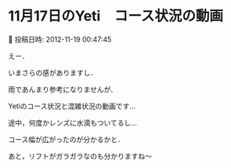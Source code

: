 # 11月17日のYeti　コース状況の動画

📅 投稿日時: 2012-11-19 00:47:45

えー．


いまさらの感がありますし．





雨であんまり参考になりませんが．





Yetiのコース状況と混雑状況の動画です…


途中，何度かレンズに水滴もついてるし…





コース幅が広がったのが分かるかと．


あと，リフトがガラガラなのも分かりますね～
